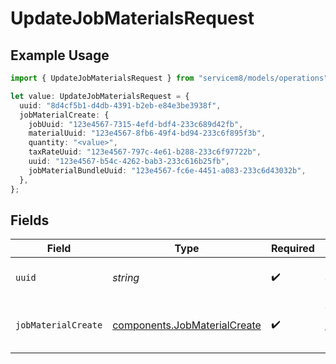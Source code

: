 # UpdateJobMaterialsRequest

## Example Usage

```typescript
import { UpdateJobMaterialsRequest } from "servicem8/models/operations";

let value: UpdateJobMaterialsRequest = {
  uuid: "8d4cf5b1-d4db-4391-b2eb-e84e3be3938f",
  jobMaterialCreate: {
    jobUuid: "123e4567-7315-4efd-bdf4-233c689d42fb",
    materialUuid: "123e4567-8fb6-49f4-bd94-233c6f895f3b",
    quantity: "<value>",
    taxRateUuid: "123e4567-797c-4e61-b288-233c6f97722b",
    uuid: "123e4567-b54c-4262-bab3-233c616b25fb",
    jobMaterialBundleUuid: "123e4567-fc6e-4451-a083-233c6d43032b",
  },
};
```

## Fields

| Field                                                                        | Type                                                                         | Required                                                                     | Description                                                                  |
| ---------------------------------------------------------------------------- | ---------------------------------------------------------------------------- | ---------------------------------------------------------------------------- | ---------------------------------------------------------------------------- |
| `uuid`                                                                       | *string*                                                                     | :heavy_check_mark:                                                           | UUID of the Job Material                                                     |
| `jobMaterialCreate`                                                          | [components.JobMaterialCreate](../../models/components/jobmaterialcreate.md) | :heavy_check_mark:                                                           | Job Material fields to update                                                |